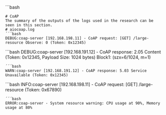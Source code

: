 ´´´bash
```
# CoAP
The summary of the outputs of the logs used in the research can be seen in this section.
# aiocoap.log
´´´bash
DEBUG:coap-server [192.168.198.11] - CoAP request: [GET] /large-resource Observe: 0 (Token: 0x12345)
```
´´´bash
DEBUG:coap-server [192.168.191.12] - CoAP response: 2.05 Content (Token: 0x12345, Payload Size: 1024 bytes) Block1: (szx=6/1024, m=1)
```
´´´bash
WARN:coap-server [192.168.191.12] - CoAP response: 5.03 Service Unavailable (Token: 0x12345)
```
´´´bash
INFO:coap-server [192.168.198.11] - CoAP request: [GET] /large-resource (Token: 0x67890)
```
´´´bash
ERROR:coap-server - System resource warning: CPU usage at 90%, Memory usage at 80%
```